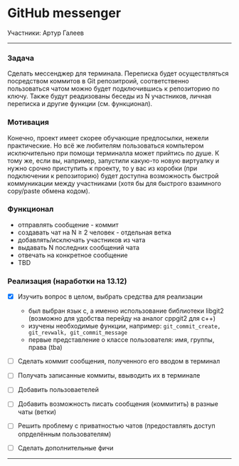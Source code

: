 # GitHub messenger 

Участники: Артур Галеев

---
### Задача
Сделать мессенджер для терминала. Переписка будет осуществляться посредством коммитов в Git репозитроий, соответственно пользоваться чатом можно будет подключившись к репозиторию по ключу. Также будут реадизованы беседы из N участников, личная переписка и другие функции (см. функционал).

### Мотивация
Конечно, проект имеет скорее обучающие предпосылки, нежели практические. Но всё же любителям пользоваться компьтером исключительно при помощи терминалла может прийтись по душе. К тому же, если вы, например, запустили какую-то новую виртуалку и нужно срочно приступить к проекту, то у вас из коробки (при подключении к репозиторию) будет доступна возможность быстрой коммуникации между участниками (хотя бы для быстрого взаимного copy/pastе обмена кодом).

### Функционал
* отправлять сообщение - коммит
* создавать чат на N $\ge$ 2 человек - отдельная ветка
* добавлять/исключать участников из чата
* выдавать N последних сообщений чата
* отвечать на конкретное сообщение
* TBD

### Реализация (наработки на 13.12)

- [x] Изучить вопрос в целом, выбрать средства для реализации
    - был выбран язык c, а именно использование библиотеки libgit2 (возможно для удобства перейду на аналог cppgit2 для c++)
    - изучены необходимые функции, например: `git_commit_create, git_revwalk, git_commit_message`
    - первые представление о классе пользователя: имя, группы, права (tba)
- [ ] Сделать коммит сообщения, полученного его вводом в терминал
- [ ] Получать записанные коммиты, ввыводить их в терминале
- [ ] Добавить пользоваетелей
- [ ] Добавить возможность писать сообщения (коммитить) в разные чаты (ветки)
- [ ] Решить проблему с приватностью чатов (предоставлять доступ опрделённым пользователям)
- [ ] Сделать дополнительные фичи


---

